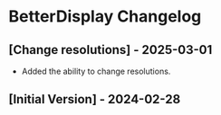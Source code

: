 # BetterDisplay Changelog

## [Change resolutions] - 2025-03-01

* Added the ability to change resolutions.

## [Initial Version] - 2024-02-28
